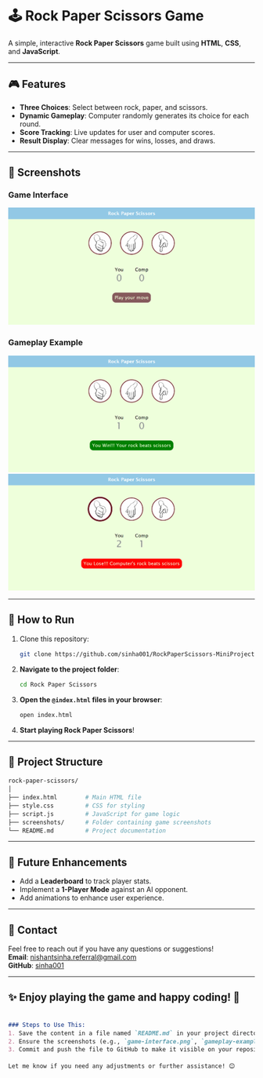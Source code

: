 # 🕹️ Rock Paper Scissors Game  

A simple, interactive **Rock Paper Scissors** game built using **HTML**, **CSS**, and **JavaScript**.  

---

## 🎮 Features  
- **Three Choices**: Select between rock, paper, and scissors.  
- **Dynamic Gameplay**: Computer randomly generates its choice for each round.  
- **Score Tracking**: Live updates for user and computer scores.  
- **Result Display**: Clear messages for wins, losses, and draws.  

---

## 📸 Screenshots  
### Game Interface  
![Game Interface](./screenshots/game-interface.png)  

### Gameplay Example  
![Gameplay Example 1](./screenshots/gameplay-example1.png) 
![Gameplay Example 2](./screenshots/gameplay-example2.png) 

---

## 🚀 How to Run  
1. Clone this repository:  
   ```bash
   git clone https://github.com/sinha001/RockPaperScissors-MiniProject.git
   ```
2. **Navigate to the project folder**:
    ```bash
    cd Rock Paper Scissors
   ```
3. **Open the `@index.html` files in your browser**:    
   ```bash
   open index.html
   ```

4. **Start playing Rock Paper Scissors**!

---

## 📂 Project Structure

```graphql
rock-paper-scissors/
│
├── index.html        # Main HTML file  
├── style.css         # CSS for styling  
├── script.js         # JavaScript for game logic  
├── screenshots/      # Folder containing game screenshots  
└── README.md         # Project documentation  
```

---

## 🌟 Future Enhancements
- Add a **Leaderboard** to track player stats.
- Implement a **1-Player Mode** against an AI opponent.
- Add animations to enhance user experience.

---

## 📧 Contact
Feel free to reach out if you have any questions or suggestions!  
**Email**: [nishantsinha.referral@gmail.com](mailto:nishantsinha.referral@gmail.com)  
**GitHub**: [sinha001](https://github.com/sinha001)

---

## ✨ Enjoy playing the game and happy coding! 🚀

```markdown

### Steps to Use This:
1. Save the content in a file named `README.md` in your project directory.
2. Ensure the screenshots (e.g., `game-interface.png`, `gameplay-example.png`) are stored in a folder named `screenshots` inside the project directory.
3. Commit and push the file to GitHub to make it visible on your repository’s main page.

Let me know if you need any adjustments or further assistance! 😊
```